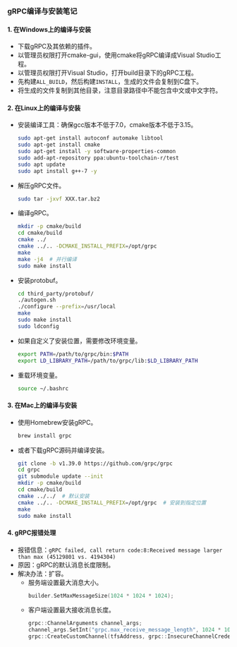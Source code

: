 ### gRPC编译与安装笔记

#### 1. 在Windows上的编译与安装
- 下载gRPC及其依赖的插件。
- 以管理员权限打开cmake-gui，使用cmake将gRPC编译成Visual Studio工程。
- 以管理员权限打开Visual Studio，打开build目录下的gRPC工程。
- 先构建`ALL_BUILD`，然后构建`INSTALL`，生成的文件会复制到C盘下。
- 将生成的文件复制到其他目录，注意目录路径中不能包含中文或中文字符。

#### 2. 在Linux上的编译与安装
- 安装编译工具：确保gcc版本不低于7.0，cmake版本不低于3.15。
  ```bash
  sudo apt-get install autoconf automake libtool
  sudo apt-get install cmake
  sudo apt-get install -y software-properties-common
  sudo add-apt-repository ppa:ubuntu-toolchain-r/test
  sudo apt update
  sudo apt install g++-7 -y
  ```
- 解压gRPC文件。
  ```bash
  sudo tar -jxvf XXX.tar.bz2
  ```
- 编译gRPC。
  ```bash
  mkdir -p cmake/build
  cd cmake/build
  cmake ../
  cmake ../.. -DCMAKE_INSTALL_PREFIX=/opt/grpc
  make
  make -j4  # 并行编译
  sudo make install
  ```
- 安装protobuf。
  ```bash
  cd third_party/protobuf/
  ./autogen.sh
  ./configure --prefix=/usr/local
  make
  sudo make install
  sudo ldconfig
  ```
- 如果自定义了安装位置，需要修改环境变量。
  ```bash
  export PATH=/path/to/grpc/bin:$PATH
  export LD_LIBRARY_PATH=/path/to/grpc/lib:$LD_LIBRARY_PATH
  ```
- 重载环境变量。
  ```bash
  source ~/.bashrc
  ```

#### 3. 在Mac上的编译与安装
- 使用Homebrew安装gRPC。
  ```bash
  brew install grpc
  ```
- 或者下载gRPC源码并编译安装。
  ```bash
  git clone -b v1.39.0 https://github.com/grpc/grpc
  cd grpc
  git submodule update --init
  mkdir -p cmake/build
  cd cmake/build
  cmake ../../  # 默认安装
  cmake ../.. -DCMAKE_INSTALL_PREFIX=/opt/grpc  # 安装到指定位置
  make
  sudo make install
  ```

#### 4. gRPC报错处理
- 报错信息：`gRPC failed, call return code:8:Received message larger than max (45129801 vs. 4194304)`
- 原因：gRPC的默认消息长度限制。
- 解决办法：扩容。
  - 服务端设置最大消息大小。
    ```cpp
    builder.SetMaxMessageSize(1024 * 1024 * 1024);
    ```
  - 客户端设置最大接收消息长度。
    ```cpp
    grpc::ChannelArguments channel_args;
    channel_args.SetInt("grpc.max_receive_message_length", 1024 * 1024 * 1024);
    grpc::CreateCustomChannel(tfsAddress, grpc::InsecureChannelCredentials(), channel_args);
    ```

